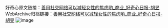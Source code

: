 好奇心原文链接：[善用社交网络可以减轻女性的焦虑哟_商业_好奇心日报-胡昱](https://www.qdaily.com/articles/5444.html)
WebArchive归档链接：[善用社交网络可以减轻女性的焦虑哟_商业_好奇心日报-胡昱](http://web.archive.org/web/20190623164807/https://www.qdaily.com/articles/5444.html)
![image](http://ww3.sinaimg.cn/large/007d5XDply1g3wh7dn1u1j30u02gsh4k)